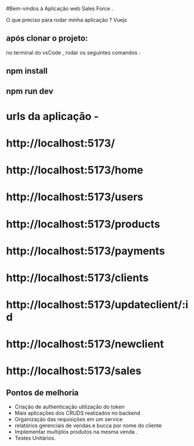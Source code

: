#Bem-vindos à Aplicação web Sales Force . 

O que preciso para rodar minha aplicação ? Vuejs 

## após clonar o projeto: 
no terminal do vsCode , rodar os seguintes comandos :
## npm install 
## npm run dev 

# urls da aplicação -
# http://localhost:5173/
# http://localhost:5173/home
# http://localhost:5173/users
# http://localhost:5173/products
# http://localhost:5173/payments
# http://localhost:5173/clients
# http://localhost:5173/updateclient/:id
# http://localhost:5173/newclient
# http://localhost:5173/sales

## Pontos de melhoria 
- Criação de authenticação utilização do token
- Mais aplicações dos  CRUDS realizados no backend
- Organização das requisições em um service
- relatórios gerenciais de vendas e bucca por nome do cliente
- Implementar multiplos produtos na mesma venda .
- Testes Unitários.

